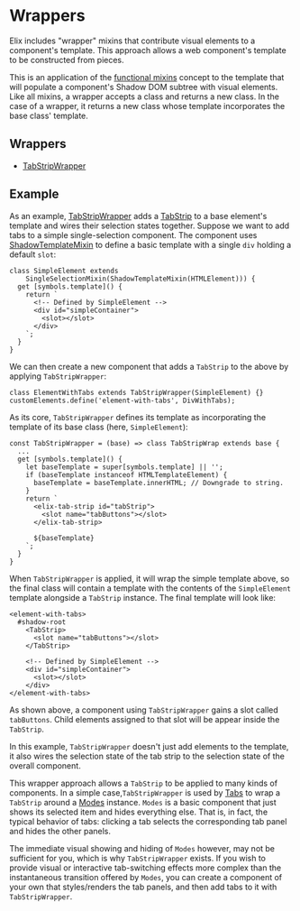 # Wrappers

Elix includes "wrapper" mixins that contribute visual elements to a component's template. This approach allows a web component's template to be constructed from pieces.

This is an application of the [functional mixins](mixins) concept to the template that will populate a component's Shadow DOM subtree with visual elements. Like all mixins, a wrapper accepts a class and returns a new class. In the case of a wrapper, it returns a new class whose template incorporates the base class' template.

<div class="pageNavigation">
  <h2>Wrappers</h2>
  <ul>
    <li><a href="TabStripWrapper">TabStripWrapper</a></li>
  </ul>
</div>


## Example

As an example, [TabStripWrapper](TabStripWrapper) adds a [TabStrip](TabStrip) to a base element's template and wires their selection states together. Suppose we want to add tabs to a simple single-selection component. The component uses [ShadowTemplateMixin](ShadowTemplateMixin) to define a basic template with a single `div` holding a default `slot`:

    class SimpleElement extends
        SingleSelectionMixin(ShadowTemplateMixin(HTMLElement))) {
      get [symbols.template]() {
        return `
          <!-- Defined by SimpleElement -->
          <div id="simpleContainer">
            <slot></slot>
          </div>
        `;
      }
    }

We can then create a new component that adds a `TabStrip` to the above by applying `TabStripWrapper`:

    class ElementWithTabs extends TabStripWrapper(SimpleElement) {}
    customElements.define('element-with-tabs', DivWithTabs);

As its core, `TabStripWrapper` defines its template as incorporating the template of its base class (here, `SimpleElement`):

    const TabStripWrapper = (base) => class TabStripWrap extends base {      
      ...
      get [symbols.template]() {
        let baseTemplate = super[symbols.template] || '';
        if (baseTemplate instanceof HTMLTemplateElement) {
          baseTemplate = baseTemplate.innerHTML; // Downgrade to string.
        }
        return `
          <elix-tab-strip id="tabStrip">
            <slot name="tabButtons"></slot>
          </elix-tab-strip>

          ${baseTemplate}
        `;
      }
    }

When `TabStripWrapper` is applied, it will wrap the simple template above, so the final class will contain a template with the contents of the `SimpleElement` template alongside a `TabStrip` instance. The final template will look like:

    <element-with-tabs>
      #shadow-root
        <TabStrip>
          <slot name="tabButtons"></slot>
        </TabStrip>

        <!-- Defined by SimpleElement -->
        <div id="simpleContainer">
          <slot></slot>
        </div>
    </element-with-tabs>

As shown above, a component using `TabStripWrapper` gains a slot called `tabButtons`. Child elements assigned to that slot will be appear inside the `TabStrip`.

In this example, `TabStripWrapper` doesn't just add elements to the template, it also wires the selection state of the tab strip to the selection state of the overall component.

This wrapper approach allows a `TabStrip` to be applied to many kinds of components. In a simple case,`TabStripWrapper` is used by [Tabs](Tabs) to wrap a `TabStrip` around a [Modes](Modes) instance. `Modes` is a basic component that just shows its selected item and hides everything else. That is, in fact, the typical behavior of tabs: clicking a tab selects the corresponding tab panel and hides the other panels.

The immediate visual showing and hiding of `Modes` however, may not be sufficient for you, which is why `TabStripWrapper` exists. If you wish to provide visual or interactive tab-switching effects more complex than the instantaneous transition offered by `Modes`, you can create a component of your own that styles/renders the tab panels, and then add tabs to it with `TabStripWrapper`.
